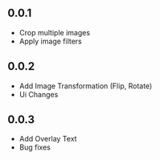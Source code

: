 ## 0.0.1

* Crop multiple images
* Apply image filters 

## 0.0.2

* Add Image Transformation (Flip, Rotate)
* Ui Changes

## 0.0.3

* Add Overlay Text
* Bug fixes
